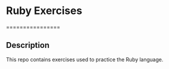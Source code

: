 # Ruby Exercises
================

## Description
This repo contains exercises used to practice the Ruby language. 